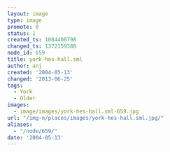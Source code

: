 ```yaml
---
layout: image
type: image
promote: 0
status: 1
created_ts: 1084406798
changed_ts: 1372159388
node_id: 659
title: york-hes-hall.sml
author: anj
created: '2004-05-13'
changed: '2013-06-25'
tags:
  - York
  - Older
images:
  - image/images/york-hes-hall.sml-659.jpg
url: "/img-n/places/images/york-hes-hall.sml.jpg/"
aliases:
  - "/node/659/"
date: '2004-05-13'
---
```



